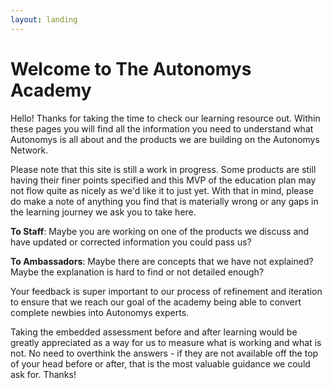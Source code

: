 ```yaml
---
layout: landing
---
```


# Welcome to The Autonomys Academy

Hello! Thanks for taking the time to check our learning resource out. Within these pages you will find all the information you need to understand what Autonomys is all about and the products we are building on the Autonomys Network.

Please note that this site is still a work in progress. Some products are still having their finer points specified and this MVP of the education plan may not flow quite as nicely as we'd like it to just yet. With that in mind, please do make a note of anything you find that is materially wrong or any gaps in the learning journey we ask you to take here.&#x20;

**To Staff**: Maybe you are working on one of the products we discuss and have updated or corrected information you could pass us?

**To Ambassadors**: Maybe there are concepts that we have not explained? Maybe the explanation is hard to find or not detailed enough?

Your feedback is super important to our process of refinement and iteration to ensure that we reach our goal of the academy being able to convert complete newbies into Autonomys experts.

Taking the embedded assessment before and after learning would be greatly appreciated as a way for us to measure what is working and what is not. No need to overthink the answers - if they are not available off the top of your head before or after, that is the most valuable guidance we could ask for. Thanks!
